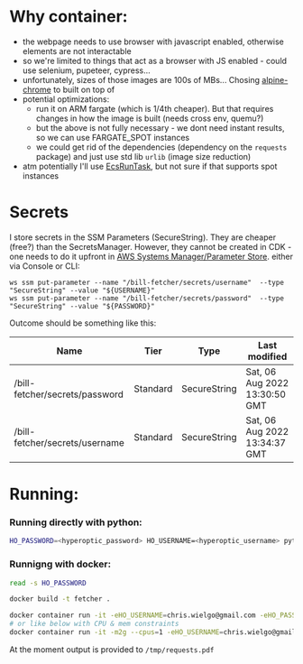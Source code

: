 # Why container:

- the webpage needs to use browser with javascript enabled, otherwise elements are not interactable
- so we're limited to things that act as a browser with JS enabled - could use selenium, pupeteer, cypress... 
- unfortunately, sizes of those images are 100s of MBs... Chosing [alpine-chrome](https://github.com/Zenika/alpine-chrome) to built on top of
- potential optimizations:
  - run it on ARM fargate (which is 1/4th cheaper). But that requires changes in how the image is built (needs cross env, quemu?)
  - but the above is not fully necessary - we dont need instant results, so we can use FARGATE_SPOT instances
  - we could get rid of the dependencies (dependency on the `requests` package) and just use std lib `urlib` (image size reduction)
- atm potentially I'll use [EcsRunTask](https://docs.aws.amazon.com/cdk/api/v2/docs/aws-cdk-lib.aws_stepfunctions_tasks.EcsRunTask.html), but not sure if that supports spot instances 

# Secrets

I store secrets in the SSM Parameters (SecureString). They are cheaper (free?) than the SecretsManager.
However, they cannot be created in CDK - one needs to do it upfront in [AWS Systems Manager/Parameter Store](https://eu-west-2.console.aws.amazon.com/systems-manager/parameters).
either via Console or CLI:

```shell
ws ssm put-parameter --name "/bill-fetcher/secrets/username"  --type "SecureString" --value "${USERNAME}"
ws ssm put-parameter --name "/bill-fetcher/secrets/password"  --type "SecureString" --value "${PASSWORD}"
```

Outcome should be something like this:

| Name                             | Tier      | Type                               | Last modified |
|----------------------------------|-----------|------------------------------------| --- |
| /bill-fetcher/secrets/password   | Standard  | SecureString	                      | Sat, 06 Aug 2022 13:30:50 GMT |
| /bill-fetcher/secrets/username	  | Standard  | SecureString	                      | Sat, 06 Aug 2022 13:34:37 GMT |


# Running:

### Running directly with python:
```bash
HO_PASSWORD=<hyperoptic_password> HO_USERNAME=<hyperoptic_username> python3 fetch-bill/main_fetcher.py
``` 

### Runnigng with docker:
```bash
read -s HO_PASSWORD

docker build -t fetcher .

docker container run -it -eHO_USERNAME=chris.wielgo@gmail.com -eHO_PASSWORD=$HO_PASSWORD --rm fetcher
# or like below with CPU & mem constraints
docker container run -it -m2g --cpus=1 -eHO_USERNAME=chris.wielgo@gmail.com -eHO_PASSWORD=$HO_PASSWORD --rm fetcher   
```

At the moment output is provided to `/tmp/requests.pdf`

